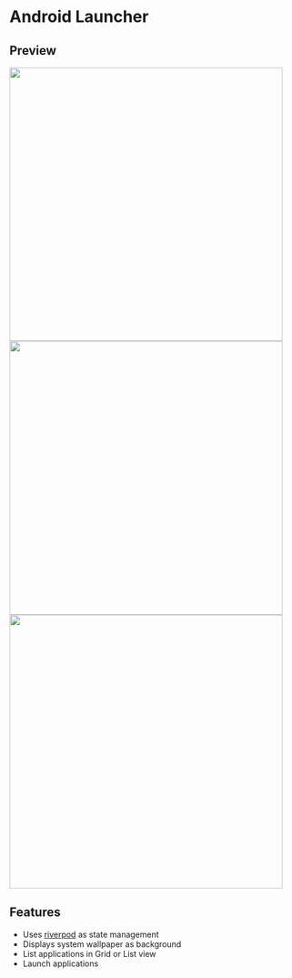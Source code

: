 # Android Launcher
## Preview

<img src="screenshots/3.png" height="480px" /> <img src="screenshots/1.png" height="480px" /> <img src="screenshots/2.png" height="480px" />

## Features

- Uses [riverpod](https://riverpod.dev) as state management
- Displays system wallpaper as background
- List applications in Grid or List view
- Launch applications
